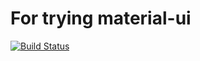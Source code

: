 # For trying material-ui

[![Build Status](https://travis-ci.org/cyl19910101/try-material-ui.svg?branch=master)](https://travis-ci.org/cyl19910101/try-material-ui)
